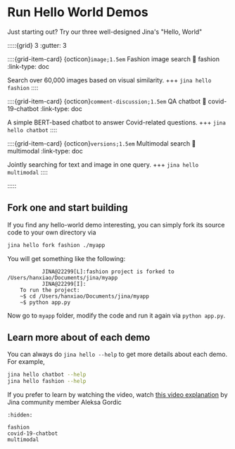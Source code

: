# Run Hello World Demos

Just starting out? Try our three well-designed Jina's "Hello, World"


:::::{grid} 3
:gutter: 3


::::{grid-item-card} {octicon}`image;1.5em` Fashion image search
:link: fashion
:link-type: doc

Search over 60,000 images based on visual similarity.
+++
`jina hello fashion`
::::

::::{grid-item-card} {octicon}`comment-discussion;1.5em`  QA chatbot
:link: covid-19-chatbot
:link-type: doc

A simple BERT-based chatbot to answer Covid-related questions. 
+++
`jina hello chatbot`
::::


::::{grid-item-card} {octicon}`versions;1.5em` Multimodal search
:link: multimodal
:link-type: doc

Jointly searching for text and image in one query. 
+++
`jina hello multimodal`
::::

:::::

## Fork one and start building

If you find any hello-world demo interesting, you can simply fork its source code to your own directory via

```bash
jina hello fork fashion ./myapp
```

You will get something like the following:

```text
           JINA@22299[L]:fashion project is forked to /Users/hanxiao/Documents/jina/myapp
           JINA@22299[I]:
    To run the project:
    ~$ cd /Users/hanxiao/Documents/jina/myapp
    ~$ python app.py
```

Now go to `myapp` folder, modify the code and run it again via `python app.py`. 

## Learn more about of each demo

You can always do `jina hello --help` to get more details about each demo. For example,

```bash
jina hello chatbot --help
jina hello fashion --help
```

If you prefer to learn by watching the video, watch [this video explanation](https://www.youtube.com/watch?v=zQqbXFY0Nco) by Jina community member Aleksa Gordic


```{toctree}
:hidden:

fashion
covid-19-chatbot
multimodal
```
